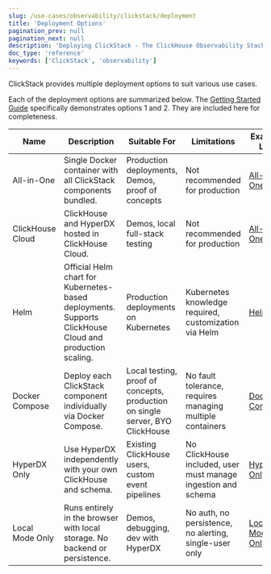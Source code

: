 ```yaml
---
slug: /use-cases/observability/clickstack/deployment
title: 'Deployment Options'
pagination_prev: null
pagination_next: null
description: 'Deploying ClickStack - The ClickHouse Observability Stack'
doc_type: 'reference'
keywords: ['ClickStack', 'observability']
---
```


ClickStack provides multiple deployment options to suit various use cases.

Each of the deployment options are summarized below. The [Getting Started Guide](/use-cases/observability/clickstack/getting-started) specifically demonstrates options 1 and 2. They are included here for completeness.

| Name             | Description                                                                                                          | Suitable For                                                                                         | Limitations                                                                                                 | Example Link                                                                                                                                      |
|------------------|----------------------------------------------------------------------------------------------------------------------|--------------------------------------------------------------------------------------------------------|-------------------------------------------------------------------------------------------------------------|---------------------------------------------------------------------------------------------------------------------------------------------------|
| All-in-One       | Single Docker container with all ClickStack components bundled.                                                      | Production deployments, Demos, proof of concepts                                                                        | Not recommended for production                                                                               | [All-in-One](/use-cases/observability/clickstack/deployment/all-in-one)                               |
| ClickHouse Cloud       | ClickHouse and HyperDX hosted in ClickHouse Cloud.                                                      | Demos, local full-stack testing                                                                        | Not recommended for production                                                                               | [All-in-One](/use-cases/observability/clickstack/deployment/hyperdx-clickhouse-cloud)                               |
| Helm             | Official Helm chart for Kubernetes-based deployments. Supports ClickHouse Cloud and production scaling.             | Production deployments on Kubernetes                                                                   | Kubernetes knowledge required, customization via Helm                                                        | [Helm](/use-cases/observability/clickstack/deployment/helm)                                          |
| Docker Compose   | Deploy each ClickStack component individually via Docker Compose.                                                    | Local testing, proof of concepts, production on single server, BYO ClickHouse                                       | No fault tolerance, requires managing multiple containers                                                    | [Docker Compose](/use-cases/observability/clickstack/deployment/docker-compose)                       |
| HyperDX Only     | Use HyperDX independently with your own ClickHouse and schema.                                                       | Existing ClickHouse users, custom event pipelines                                                       | No ClickHouse included, user must manage ingestion and schema                                                | [HyperDX Only](/use-cases/observability/clickstack/deployment/hyperdx-only)                           |
| Local Mode Only  | Runs entirely in the browser with local storage. No backend or persistence.                                          | Demos, debugging, dev with HyperDX                                                                     | No auth, no persistence, no alerting, single-user only                                                      | [Local Mode Only](/use-cases/observability/clickstack/deployment/local-mode-only)                     |
